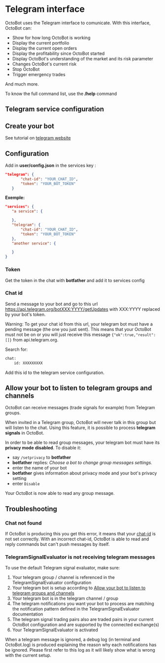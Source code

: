 Telegram interface
==================

OctoBot uses the Telegram interface to comunicate. With this interface,
OctoBot can:

-   Show for how long OctoBot is working
-   Display the current portfolio
-   Display the current open orders
-   Display the profitability since OctoBot started
-   Display OctoBot's understanding of the market and its risk
    parameter
-   Changes OctoBot's current risk
-   Stop OctoBot
-   Trigger emergency trades

And much more.

To know the full command list, use the **/help** command

Telegram service configuration
------------------------------

Create your bot
---------------

See tutorial on [telegram
website](https://core.telegram.org/bots#6-botfather)

Configuration
-------------

Add in **user/config.json** in the services key :

``` json
"telegram": {
       "chat-id": "YOUR_CHAT_ID",
       "token": "YOUR_BOT_TOKEN"
   }
```

**Exemple:**

``` json
"services": {
   "a service": {

   },
   "telegram": {
       "chat-id": "YOUR_CHAT_ID",
       "token": "YOUR_BOT_TOKEN"
   },
   "another service": {

   }
}
```

### Token

Get the token in the chat with **botfather** and add it to services
config

### Chat id

Send a message to your bot and go to this url
<https://api.telegram.org/botXXX:YYYY/getUpdates> with XXX:YYYY replaced
by your bot's token.

Warning: To get your chat id from this url, your telegram bot must have
a pending message (the one you just sent). This means that your OctoBot
must not be on or you will just receive this message
`{"ok":true,"result":[]}` from api.telegram.org.

Search for:

``` bash
chat:
    id: XXXXXXXXX
```

Add this id to the telegram service configuration.

Allow your bot to listen to telegram groups and channels
--------------------------------------------------------

OctoBot can receive messages (trade signals for example) from Telegram
groups.

When invited in a Telegram group, OctoBot will never talk in this group
but will listen to the chat. Using this feature, it is possible to
process **telegram signals** in OctoBot.

In order to be able to read group messages, your telegram bot must have
its **privacy mode** **disabled**. To disable it:

-   say `/setprivacy` to **botfather**
-   **botfather** replies: *Choose a bot to change group messages
    settings.*
-   enter the name of your bot
-   **botfather** gives information about privacy mode and your bot's
    privacy setting
-   enter `Disable`

Your OctoBot is now able to read any group message.

Troubleshooting
---------------

### Chat not found

If OctoBot is producing this you get this error, it means that your
[chat-id](#chat-id) is not set correctly. With an incorrect chat-id,
OctoBot is able to read and reply commands but can't push messages by
itself.

### TelegramSignalEvaluator is not receiving telegram messages

To use the default Telegram signal evaluator, make sure:

1.  Your telegram group / channel is referenced in the
    TelegramSignalEvaluator configuration
2.  Your telegram bot is setup according to [Allow your bot to listen to
    telegram groups and
    channels](#allow-your-bot-to-listen-to-telegram-groups-and-channels)
3.  Your telegram bot is in the telegram channel / group
4.  The telegram notifications you want your bot to process are matching
    the notification pattern defined in the TelegramSignalEvaluator
    documentation
5.  The telegram signal trading pairs also are traded pairs in your
    current OctoBot configuration and are supported by the connected
    exchange(s)
6.  Your TelegramSignalEvaluator is activated

When a telegram message is ignored, a debug log (in terminal and
OctoBot.log) is produced explaining the reason why each notifications
has be ignored. Please first refer to this log as it will likely show
what is wrong with the current setup.
